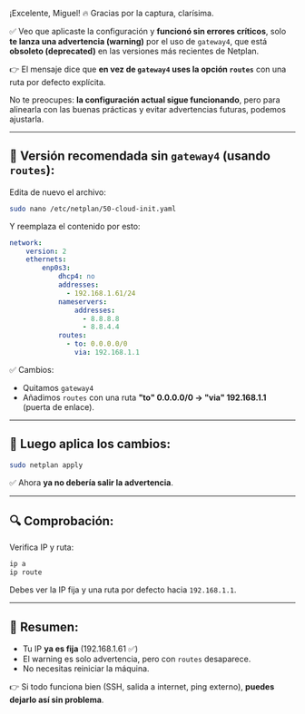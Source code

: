 ¡Excelente, Miguel! 🔥 Gracias por la captura, clarísima.

✅ Veo que aplicaste la configuración y **funcionó sin errores críticos**, solo **te lanza una advertencia (warning)** por el uso de `gateway4`, que está **obsoleto (deprecated)** en las versiones más recientes de Netplan.

👉 El mensaje dice que **en vez de `gateway4` uses la opción `routes`** con una ruta por defecto explícita.

No te preocupes: **la configuración actual sigue funcionando**, pero para alinearla con las buenas prácticas y evitar advertencias futuras, podemos ajustarla.

---

## 📝 **Versión recomendada sin `gateway4` (usando `routes`):**

Edita de nuevo el archivo:

```bash
sudo nano /etc/netplan/50-cloud-init.yaml
```

Y reemplaza el contenido por esto:

```yaml
network:
    version: 2
    ethernets:
        enp0s3:
            dhcp4: no
            addresses:
              - 192.168.1.61/24
            nameservers:
                addresses:
                  - 8.8.8.8
                  - 8.8.4.4
            routes:
              - to: 0.0.0.0/0
                via: 192.168.1.1
```

✅ Cambios:

* Quitamos `gateway4`
* Añadimos `routes` con una ruta **"to" 0.0.0.0/0 → "via" 192.168.1.1** (puerta de enlace).

---

## 🚀 **Luego aplica los cambios:**

```bash
sudo netplan apply
```

✅ Ahora **ya no debería salir la advertencia**.

---

## 🔍 **Comprobación:**

Verifica IP y ruta:

```bash
ip a
ip route
```

Debes ver la IP fija y una ruta por defecto hacia `192.168.1.1`.

---

## 🎉 **Resumen:**

* Tu IP **ya es fija** (192.168.1.61 ✅)
* El warning es solo advertencia, pero con `routes` desaparece.
* No necesitas reiniciar la máquina.

👉 Si todo funciona bien (SSH, salida a internet, ping externo), **puedes dejarlo así sin problema**.
